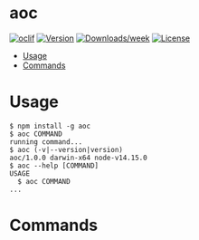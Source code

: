 aoc
===



[![oclif](https://img.shields.io/badge/cli-oclif-brightgreen.svg)](https://oclif.io)
[![Version](https://img.shields.io/npm/v/aoc.svg)](https://npmjs.org/package/aoc)
[![Downloads/week](https://img.shields.io/npm/dw/aoc.svg)](https://npmjs.org/package/aoc)
[![License](https://img.shields.io/npm/l/aoc.svg)](https://github.com/JPry/advent-of-code/blob/master/package.json)

<!-- toc -->
* [Usage](#usage)
* [Commands](#commands)
<!-- tocstop -->
# Usage
<!-- usage -->
```sh-session
$ npm install -g aoc
$ aoc COMMAND
running command...
$ aoc (-v|--version|version)
aoc/1.0.0 darwin-x64 node-v14.15.0
$ aoc --help [COMMAND]
USAGE
  $ aoc COMMAND
...
```
<!-- usagestop -->
# Commands
<!-- commands -->

<!-- commandsstop -->
